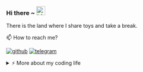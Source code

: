 ### Hi there ~ <img src="https://user-images.githubusercontent.com/1303154/88677602-1635ba80-d120-11ea-84d8-d263ba5fc3c0.gif" width="24px" alt="hi">

There is the land where I share toys and take a break.

📫  How to reach me?

[![github](https://img.shields.io/static/v1?style=flat-square&logo=github&label=&message=@zakariaarrid&color=5b5b5b&labelColor=5b5b5b)](https://github.com/zakariaarrid)
[![telegram](https://img.shields.io/static/v1?style=flat-square&logo=telegram&label=&message=@zakariaarrid&color=5b5b5b&labelColor=5b5b5b)](https://t.me//Zakariaarr)

<details>
<summary>⚡️ More about my coding life</summary>
<br />



![Top Langs](https://github-readme-stats.vercel.app/api/top-langs/?username=zakariaarrid&layout=compact&hide=css,html)

![Zheeeng's github stats](https://github-readme-stats.vercel.app/api?username=zakariaarrid&count_private=true&show_icons=true&theme=onedark)

</details>
